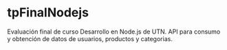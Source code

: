 # tpFinalNodejs
Evaluación final de curso Desarrollo en Node.js de UTN. API para consumo y obtención de datos de usuarios, productos y categorias.


